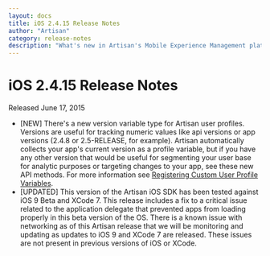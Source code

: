 ```yaml
---
layout: docs
title: iOS 2.4.15 Release Notes
author: "Artisan"
category: release-notes
description: "What's new in Artisan's Mobile Experience Management platform."
---
```

# iOS 2.4.15 Release Notes

Released June 17, 2015

* [NEW] There's a new version variable type for Artisan user profiles. Versions are useful for tracking numeric values like api versions or app versions (2.4.8 or 2.5-RELEASE, for example). Artisan automatically collects your app's current version as a profile variable, but if you have any other version that would be useful for segmenting your user base for analytic purposes or targeting changes to your app, see these new API methods. For more information see <a href="/dev/ios/user-profiles/#register">Registering Custom User Profile Variables</a>.
* [UPDATED] This version of the Artisan iOS SDK has been tested against iOS 9 Beta and XCode 7. This release includes a fix to a critical issue related to the application delegate that prevented apps from loading properly in this beta version of the OS. There is a known issue with networking as of this Artisan release that we will be monitoring and updating as updates to iOS 9 and XCode 7 are released. These issues are not present in previous versions of iOS or XCode.
